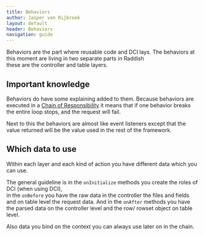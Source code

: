 ```yaml
---
title: Behaviors
author: Jasper van Rijbroek
layout: default
header: Behaviors
navigation: guide
---
```


Behaviors are the part where reusable code and DCI lays. The behaviors at this moment are living in two separate parts in Raddish  
these are the controller and table layers.

## Important knowledge
Behaviors do have some explaining added to them.
Because behaviors are executed in a [Chain of Responsibility](http://en.wikipedia.org/wiki/Chain-of-responsibility_pattern) it means that if one behavior breaks the entire loop stops,
and the request will fail.

Next to this the behaviors are almost like event listeners except that the value returned will be the value used in the rest of the framework.

## Which data to use
Within each layer and each kind of action you have different data which you can use.

The general guideline is in the ```onInitialize``` methods you create the roles of DCI (when using DCI),  
in the ```onBefore``` you have the raw data in the controller the files and fields and on table level the request data.
And in the ```onAfter``` methods you have the parsed data on the controller level and the row/ rowset object on table level.
 
Also data you bind on the context you can always use later on in the chain.